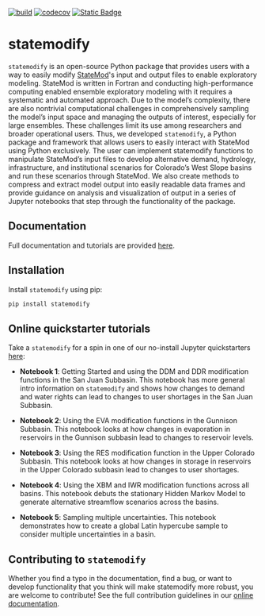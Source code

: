[![build](https://github.com/IMMM-SFA/statemodify/actions/workflows/build.yml/badge.svg)](https://github.com/IMMM-SFA/statemodify/actions/workflows/build.yml)
[![codecov](https://codecov.io/gh/IMMM-SFA/statemodify/branch/main/graph/badge.svg?token=csQBZMRSdp)](https://codecov.io/gh/IMMM-SFA/statemodify)
[![Static Badge](https://img.shields.io/badge/Powered%20by-MSDLIVE-blue?label=Powered%20by&color=blue)](https://statemodify.msdlive.org)


# statemodify
`statemodify` is an open-source Python package that provides users with a way to easily modify [StateMod](https://github.com/OpenCDSS/cdss-app-statemod-fortran)'s input and output files to enable exploratory modeling. StateMod is written in Fortran and conducting high-performance computing enabled ensemble exploratory modeling with it requires a systematic and automated approach. Due to the model’s complexity, there are also nontrivial computational challenges in comprehensively sampling the model’s input space and managing the outputs of interest, especially for large ensembles. These challenges limit its use among researchers and broader operational users. Thus, we developed `statemodify`, a Python package and framework that allows users to easily interact with StateMod using Python exclusively. The user can implement statemodify functions to manipulate StateMod’s input files to develop alternative demand, hydrology, infrastructure, and institutional scenarios for Colorado’s West Slope basins and run these scenarios through StateMod. We also create methods to compress and extract model output into easily readable data frames and provide guidance on analysis and visualization of output in a series of Jupyter notebooks that step through the functionality of the package.

## Documentation
Full documentation and tutorials are provided [here](https://immm-sfa.github.io/statemodify).

## Installation
Install `statemodify` using pip:
```bash
pip install statemodify
```

## Online quickstarter tutorials
Take a `statemodify` for a spin in one of our no-install Jupyter quickstarters [here](https://statemodify.msdlive.org):

- **Notebook 1**:  Getting Started and using the DDM and DDR modification functions in the San Juan Subbasin.  This notebook has more general intro information on `statemodify` and shows how changes to demand and water rights can lead to changes to user shortages in the San Juan Subbasin.

- **Notebook 2**:  Using the EVA modification functions in the Gunnison Subbasin.  This notebook looks at how changes in evaporation in reservoirs in the Gunnison subbasin lead to changes to reservoir levels.

- **Notebook 3**:  Using the RES modification function in the Upper Colorado Subbasin.  This notebook looks at how changes in storage in reservoirs in the Upper Colorado subbasin lead to changes to user shortages.

- **Notebook 4**:  Using the XBM and IWR modification functions across all basins.  This notebook debuts the stationary Hidden Markov Model to generate alternative streamflow scenarios across the basins.

- **Notebook 5**:  Sampling multiple uncertainties.  This notebook demonstrates how to create a global Latin hypercube sample to consider multiple uncertainties in a basin.

## Contributing to `statemodify`
Whether you find a typo in the documentation, find a bug, or want to develop functionality that you think will make statemodify more robust, you are welcome to contribute!  See the full contribution guidelines in our [online documentation](https://immm-sfa.github.io/statemodify/reference/contributing.html).
